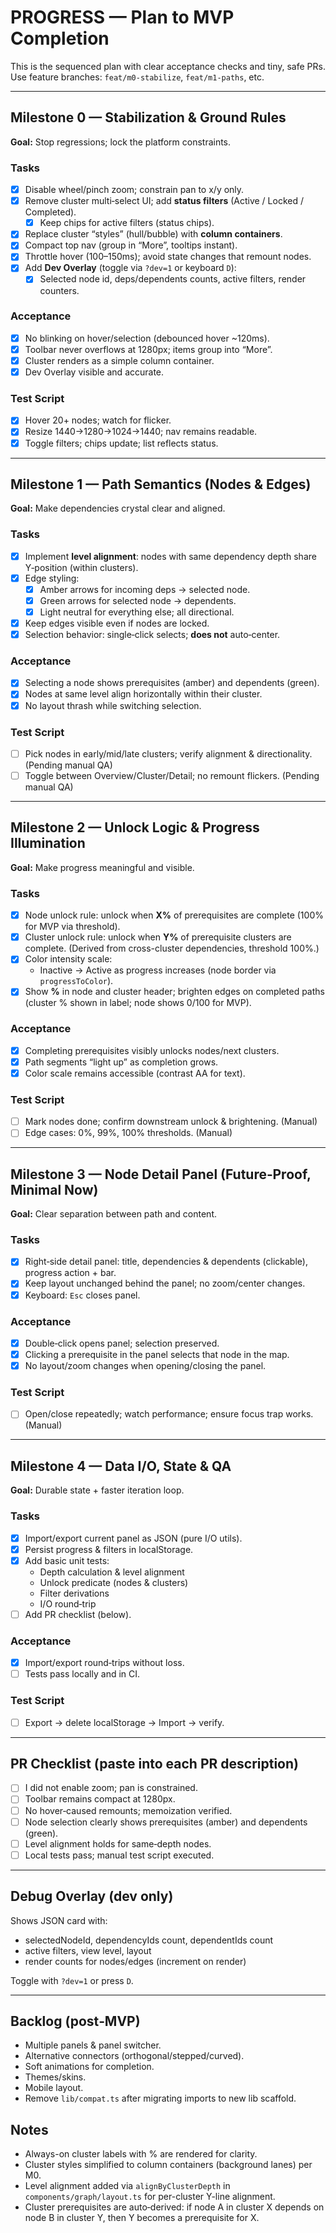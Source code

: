 # PROGRESS — Plan to MVP Completion

This is the sequenced plan with clear acceptance checks and tiny, safe PRs.  
Use feature branches: `feat/m0-stabilize`, `feat/m1-paths`, etc.

---

## Milestone 0 — Stabilization & Ground Rules

**Goal:** Stop regressions; lock the platform constraints.

### Tasks

- [x] Disable wheel/pinch zoom; constrain pan to x/y only.
- [x] Remove cluster multi‑select UI; add **status filters** (Active / Locked / Completed).
  - [x] Keep chips for active filters (status chips).
- [x] Replace cluster “styles” (hull/bubble) with **column containers**.
- [x] Compact top nav (group in “More”, tooltips instant).
- [x] Throttle hover (100–150ms); avoid state changes that remount nodes.
- [x] Add **Dev Overlay** (toggle via `?dev=1` or keyboard `D`):
  - [x] Selected node id, deps/dependents counts, active filters, render counters.

### Acceptance

- [x] No blinking on hover/selection (debounced hover ~120ms).
- [x] Toolbar never overflows at 1280px; items group into “More”.
- [x] Cluster renders as a simple column container.
- [x] Dev Overlay visible and accurate.

### Test Script

- [x] Hover 20+ nodes; watch for flicker.
- [x] Resize 1440→1280→1024→1440; nav remains readable.
- [x] Toggle filters; chips update; list reflects status.

---

## Milestone 1 — Path Semantics (Nodes & Edges)

**Goal:** Make dependencies crystal clear and aligned.

### Tasks

- [x] Implement **level alignment**: nodes with same dependency depth share Y‑position (within clusters).
- [x] Edge styling:
  - [x] Amber arrows for incoming deps → selected node.
  - [x] Green arrows for selected node → dependents.
  - [x] Light neutral for everything else; all directional.
- [x] Keep edges visible even if nodes are locked.
- [x] Selection behavior: single‑click selects; **does not** auto‑center.

### Acceptance

- [x] Selecting a node shows prerequisites (amber) and dependents (green).
- [x] Nodes at same level align horizontally within their cluster.
- [x] No layout thrash while switching selection.

### Test Script

- [ ] Pick nodes in early/mid/late clusters; verify alignment & directionality. (Pending manual QA)
- [ ] Toggle between Overview/Cluster/Detail; no remount flickers. (Pending manual QA)

---

## Milestone 2 — Unlock Logic & Progress Illumination

**Goal:** Make progress meaningful and visible.

### Tasks

- [x] Node unlock rule: unlock when **X%** of prerequisites are complete (100% for MVP via threshold).
- [x] Cluster unlock rule: unlock when **Y%** of prerequisite clusters are complete. (Derived from cross-cluster dependencies, threshold 100%.)
- [x] Color intensity scale:
  - Inactive → Active as progress increases (node border via `progressToColor`).
- [x] Show **%** in node and cluster header; brighten edges on completed paths (cluster % shown in label; node shows 0/100 for MVP).

### Acceptance

- [x] Completing prerequisites visibly unlocks nodes/next clusters.
- [x] Path segments “light up” as completion grows.
- [x] Color scale remains accessible (contrast AA for text).

### Test Script

- [ ] Mark nodes done; confirm downstream unlock & brightening. (Manual)
- [ ] Edge cases: 0%, 99%, 100% thresholds. (Manual)

---

## Milestone 3 — Node Detail Panel (Future‑Proof, Minimal Now)

**Goal:** Clear separation between path and content.

### Tasks

- [x] Right‑side detail panel: title, dependencies & dependents (clickable), progress action + bar.
- [x] Keep layout unchanged behind the panel; no zoom/center changes.
- [x] Keyboard: `Esc` closes panel.

### Acceptance

- [x] Double‑click opens panel; selection preserved.
- [x] Clicking a prerequisite in the panel selects that node in the map.
- [x] No layout/zoom changes when opening/closing the panel.

### Test Script

- [ ] Open/close repeatedly; watch performance; ensure focus trap works. (Manual)

---

## Milestone 4 — Data I/O, State & QA

**Goal:** Durable state + faster iteration loop.

### Tasks

- [x] Import/export current panel as JSON (pure I/O utils).
- [x] Persist progress & filters in localStorage.
- [x] Add basic unit tests:
  - Depth calculation & level alignment
  - Unlock predicate (nodes & clusters)
  - Filter derivations
  - I/O round‑trip
- [ ] Add PR checklist (below).

### Acceptance

- [x] Import/export round‑trips without loss.
- [ ] Tests pass locally and in CI.

### Test Script

- [ ] Export → delete localStorage → Import → verify.

---

## PR Checklist (paste into each PR description)

- [ ] I did not enable zoom; pan is constrained.
- [ ] Toolbar remains compact at 1280px.
- [ ] No hover‑caused remounts; memoization verified.
- [ ] Node selection clearly shows prerequisites (amber) and dependents (green).
- [ ] Level alignment holds for same‑depth nodes.
- [ ] Local tests pass; manual test script executed.

---

## Debug Overlay (dev only)

Shows JSON card with:

- selectedNodeId, dependencyIds count, dependentIds count
- active filters, view level, layout
- render counts for nodes/edges (increment on render)

Toggle with `?dev=1` or press `D`.

---

## Backlog (post‑MVP)

- Multiple panels & panel switcher.
- Alternative connectors (orthogonal/stepped/curved).
- Soft animations for completion.
- Themes/skins.
- Mobile layout.
- Remove `lib/compat.ts` after migrating imports to new lib scaffold.

## Notes

- Always-on cluster labels with % are rendered for clarity.
- Cluster styles simplified to column containers (background lanes) per M0.
- Level alignment added via `alignByClusterDepth` in `components/graph/layout.ts` for per-cluster Y-line alignment.
- Cluster prerequisites are auto‑derived: if node A in cluster X depends on node B in cluster Y, then Y becomes a prerequisite for X.
